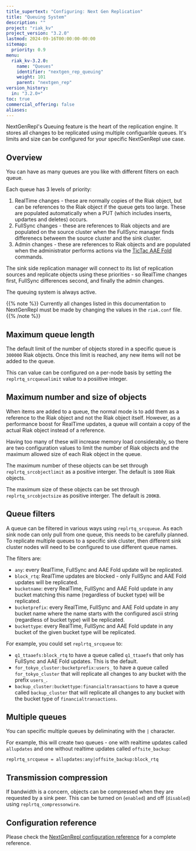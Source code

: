 ```yaml
---
title_supertext: "Configuring: Next Gen Replication"
title: "Queuing System"
description: ""
project: "riak_kv"
project_version: "3.2.0"
lastmod: 2024-09-16T00:00:00-00:00
sitemap:
  priority: 0.9
menu:
  riak_kv-3.2.0:
    name: "Queues"
    identifier: "nextgen_rep_queuing"
    weight: 101
    parent: "nextgen_rep"
version_history:
  in: "3.2.0+"
toc: true
commercial_offering: false
aliases:
---
```


[configure tictacaae]: ../../active-anti-entropy/tictac-aae/
[configure nextgenrepl fullsync]: ../fullsync/
[configure nextgenrepl realtime]: ../realtime/
[configure nextgenrepl queuing]: ../queuing/
[configure nextgenrepl queue filters]: ../queuing/#queue-filters
[configure nextgenrepl reference]: ../reference/
[tictacaae folds]: ../../../using/cluster-operations/tictac-aae-fold/

NextGenRepl's Queuing feature is the heart of the replication engine. It stores all changes to be replicated using multiple configuarble queues. It's limits and size can be configured for your specific NextGenRepl use case.

## Overview

You can have as many queues are you like with different filters on each queue.

Each queue has 3 levels of priority:

1. RealTime changes - these are normally copies of the Riak object, but can be references to the Riak object if the queue gets too large. These are populated automatically when a PUT (which includes inserts, updartes and deletes) occurs.
2. FullSync changes - these are references to Riak objects and are populated on the source cluster when the FullSync manager finds differenecs betweem the source cluster and the sink cluster.
3. Admin changes - these are references to Riak objects and are populated when the administrator performs actions via the [TicTac AAE Fold][tictacaae folds] commands.

The sink side replication manager will connect to its list of replication sources and replicate objects using these priorities - so RealTime changes first, FullSync differences second, and finally the admin changes.

The queuing system is always active.

{{% note %}}
Currently all changes listed in this documentation to NextGenRepl must be made by changing the values in the `riak.conf` file.
{{% /note %}}

## Maximum queue length

The default limit of the number of objects stored in a specific queue is `300000` Riak objects. Once this limit is reached, any new items will not be added to the queue.

This can value can be configured on a per-node basis by setting the `replrtq_srcqueuelimit` value to a posiitive integer.

## Maximum number and size of objects

When items are added to a queue, the normal mode is to add them as a reference to the Riak object and not the Riak object itself. However, as a performance boost for RealTime updates, a queue will contain a copy of the actual Riak object instead of a reference.

Having too many of these will increase memory load considerably, so there are two configuration values to limit the number of Riak objects and the maximum allowed size of each Riak object in the queue.

The maximum number of these objects can be set through `replrtq_srcobjectlimit` as a positive interger. The default is `1000` Riak objects.

The maximum size of these objects can be set through `replrtq_srcobjectsize` as positive interger. The default is `200KB`.

## Queue filters

A queue can be filtered in various ways using `replrtq_srcqueue`. As each sink node can only pull from one queue, this needs to be carefully planned. To replicate multiple queues to a specific sink cluster, then different sink cluster nodes will need to be configured to use different queue names.

The filters are:

- `any`: every RealTime, FullSync and AAE Fold update will be replicated.
- `block_rtq`: RealTime updates are blocked - only FullSync and AAE Fold updates will be replicated.
- `bucketname`: every RealTime, FullSync and AAE Fold update in any bucket matching this name (regardless of bucket type) will be replicated.
- `bucketprefix`: every RealTime, FullSync and AAE Fold update in any bucket name where the name starts with the configured ascii string (regardless of bucket type) will be replicated.
- `buckettype`: every RealTime, FullSync and AAE Fold update in any bucket of the given bucket type will be replicated.

For example, you could set `replrtq_srcqueue` to:

- `q1_ttaaefs:block_rtq` to have a queue called `q1_ttaaefs` that only has FullSync and AAE Fold updates. This is the default.
- `for_tokyo_cluster:bucketprefix:users_` to have a queue called `for_tokyo_cluster` that will replicate all changes to any bucket with the prefix `users_`.
- `backup_cluster:buckettype:financialtransactions` to have a queue called `backup_cluster` that will replicate all changes to any bucket with the bucket type of `financialtransactions`.

## Multiple queues

You can specific multiple queues by deliminating with the `|` character.

For example, this will create two queues - one with realtime updates called `allupdates` and one without realtime updates called `offsite_backup`:

```
replrtq_srcqueue = allupdates:any|offsite_backup:block_rtq
```

## Transmission compression

If bandwidth is a concern, objects can be compressed when they are requested by a sink peer. This can be turned on (`enabled`) and off (`disabled`) using `replrtq_compressonwire`.

## Configuration reference

Please check the [NextGenRepl configuration reference][configure nextgenrepl reference] for a complete reference.
